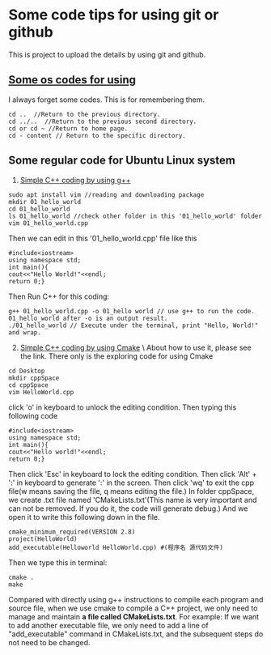 # Some code tips for using git or github
This is project to upload the details by using git and github.
## [Some os codes for using](https://blog.csdn.net/l_liangkk/article/details/78729059) 
I always forget some codes. This is for remembering them.
```
cd ..  //Return to the previous directory.
cd ../..  //Return to the previous second directory.
cd or cd ~ //Return to home page.
cd - content // Return to the specific directory.
```
## Some regular code for Ubuntu Linux system
1. [Simple C++ coding by using g++](https://blog.csdn.net/w464960660/article/details/129357160)

```
sudo apt install vim //reading and downloading package
mkdir 01_hello_world
cd 01_hello_world
ls 01_hello_world //check other folder in this '01_hello_world' folder
vim 01_hello_world.cpp
```
Then we can edit in this '01_hello_world.cpp' file like this
```
#include<iostream>
using namespace std;
int main(){
cout<<"Hello World!"<<endl;
return 0;}
```
Then Run C++ for this coding:

```
g++ 01_hello_world.cpp -o 01_hello world // use g++ to run the code. 01_hello_world after -o is an output result.
./01_hello_world // Execute under the terminal, print "Hello, World!" and wrap.
```
2. [Simple C++ coding by using Cmake](https://zhuanlan.zhihu.com/p/110513954) \\
About how to use it, please see the link. There only is the exploring code for using Cmake
```
cd Desktop
mkdir cppSpace
cd cppSpace
vim HelloWorld.cpp
```
click 'o' in keyboard to unlock the editing condition.
Then typing this following code
```
#include<iostream>
using namespace std;
int main(){
cout<<"Hello world!"<<endl;
return 0;}
```
Then click 'Esc' in keyboard to lock the editing condition.
Then click 'Alt' + ':' in keyboard to generate ':' in the screen.
Then click 'wq' to exit the cpp file(w means saving the file, q means editing the file.)
In folder cppSpace, we create .txt file named 'CMakeLists.txt'(This name is very important and can not be removed. If you do it, the code will generate debug.) And we open it to write this following down in the file.
```
cmake_minimum_required(VERSION 2.8)
project(HelloWorld)
add_executable(Helloworld HelloWorld.cpp) #(程序名 源代码文件)
```
Then we type this in terminal:
```
cmake .
make
```
Compared with directly using g++ instructions to compile each program and source file, when we use cmake to compile a C++ project, we only need to manage and maintain __a file called CMakeLists.txt__. For example: If we want to add another executable file, we only need to add a line of "add_executable" command in CMakeLists.txt, and the subsequent steps do not need to be changed.

   
